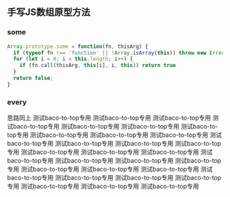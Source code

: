 ## 手写JS数组原型方法
### some
```javascript
Array.prototype.some = function(fn, thisArg) {
  if (typeof fn !== 'function' || !Array.isArray(this)) throw new Error('')
  for (let i = 0; i < this.length; i++) {
    if (fn.call(thisArg, this[i], i, this)) return true
  }
  return false;
}
```
### every
思路同上 
测试baco-to-top专用
测试baco-to-top专用
测试baco-to-top专用
测试baco-to-top专用
测试baco-to-top专用
测试baco-to-top专用
测试baco-to-top专用
测试baco-to-top专用
测试baco-to-top专用
测试baco-to-top专用
测试baco-to-top专用
测试baco-to-top专用
测试baco-to-top专用
测试baco-to-top专用
测试baco-to-top专用
测试baco-to-top专用
测试baco-to-top专用
测试baco-to-top专用
测试baco-to-top专用
测试baco-to-top专用
测试baco-to-top专用
测试baco-to-top专用
测试baco-to-top专用
测试baco-to-top专用
测试baco-to-top专用
测试baco-to-top专用
测试baco-to-top专用
测试baco-to-top专用
测试baco-to-top专用
测试baco-to-top专用
测试baco-to-top专用
